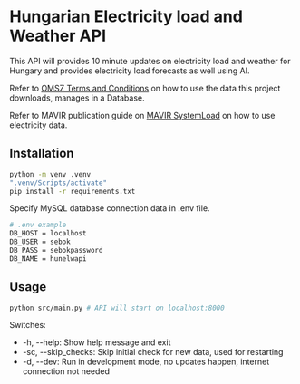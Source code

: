 # Hungarian Electricity load and Weather API

This API will provides 10 minute updates on electricity load and weather for Hungary and provides electricity load forecasts as well using AI.

Refer to [OMSZ Terms and Conditions](https://odp.met.hu/ODP_altalanos_felhasznalasi_feltetelek.pdf) on how to use the data this project downloads, manages in a Database.

Refer to MAVIR publication guide on [MAVIR SystemLoad](https://mavir.hu/web/mavir/rendszerterheles) on how to use electricity data.

## Installation

```bash
python -m venv .venv
".venv/Scripts/activate"
pip install -r requirements.txt
```

Specify MySQL database connection data in .env file.

```bash
# .env example
DB_HOST = localhost
DB_USER = sebok
DB_PASS = sebokpassword
DB_NAME = hunelwapi
```

## Usage

```bash
python src/main.py # API will start on localhost:8000
```

Switches:
- -h, --help: Show help message and exit
- -sc, --skip_checks: Skip initial check for new data, used for restarting
- -d, --dev: Run in development mode, no updates happen, internet connection not needed

